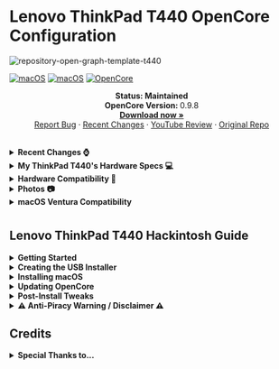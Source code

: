 # Lenovo ThinkPad T440 OpenCore Configuration

![repository-open-graph-template-t440](https://github.com/MultimediaLucario/Lenovo-ThinkPad-T440/assets/72415505/1c2d1748-4d6e-4c18-923a-6592d75d35f7)





[![macOS](https://img.shields.io/badge/macOS-Big_Sur-red)](https://www.apple.com/macos/big-sur/)
[![macOS](https://img.shields.io/badge/macOS-Monterey_-green)](https://www.apple.com/macos/monterey/)
[![OpenCore](https://img.shields.io/badge/OpenCore-0.9.8-blue)](https://github.com/acidanthera/OpenCorePkg)


<p align="center">
   <strong>Status: Maintained </strong>
   <br />
   <strong>OpenCore Version: </strong>0.9.8
   <br />
   <a href="https://github.com/MultimediaLucario/Lenovo-ThinkPad-T440/releases"><strong>Download now »</strong></a>
   <br />
   <a href="https://github.com/MultimediaLucario/Lenovo-ThinkPad-T440/discussions">Report Bug</a>
   ·
   <a href="https://github.com/MultimediaLucario/Lenovo-ThinkPad-T440s/blob/main/CHANGELOG.md">Recent Changes</a>
   ·
   <a href=https://www.youtube.com/watch?v=6cAxwXj5Zy4">YouTube Review</a>
   ·
   <a href="https://github.com/Sniki/Lenovo-Thinkpad-T440">Original Repo</a>
  </p>
</p>
</br>

<details>  
<summary><strong>Recent Changes ⌚️ </strong></summary>
</br>

**03.27.2024** : Updated to ```OpenCore 0.9.8``` .
     
**03/27/2023** : Updated to ```OpenCore 0.9.0``` .

**02/01/2023** : Updated to ```OpenCore 0.8.8``` .
                                                           
**12/14/2022** : Updated to ```OpenCore 0.8.7``` .

**11/14/2022** : Updated to ```OpenCore 0.8.6``` . 

**11/09/2022** : Changed the SMBIOS from ```MacBookPro12,1``` to ```MacBookPro14,1``` for better power management.

**10/25/2022** : Downgraded back to ```OpenCore 0.8.3``` to avoid kernel panics and improve stability.
                                                           
**10/14/2022** : Changed the SMBIOS from ```MacBookPro11,5``` to  ```MacBookPro12,1```  and finally added support for video out in macOS Monterey.

**10/12/2022** : Updated from OpenCore 0.8.3 to OpenCore 0.8.5                                                          
                                                           
**09/29/2022** : Added TrackPoint support and fixed the Instant Wake Issue when in sleep mode.

**09/26/2022** : Added Bluetooth support for macOS Monterey & fixed the slow startup issue.

**09/18/2022** : Changed the SMBIOS from ```MacBookPro11,1``` to  ```MacBookPro11,5``` for macOS Monterey.

</details>

</details>




<details>  
<summary><strong>My ThinkPad T440's Hardware Specs 💻</strong></summary>
</br>

| Model              | Lenovo ThinkPad T440                                                                               |
|:-------------------|:----------------------------------------------------------------------------------------------------------|
| Processor          | Intel Core i5-4300U (2C, 4T,  1.9GHz / 2.5GHz) vPro (The best compatibility with macOS)                                                              
| Graphics           | Integrated Intel HD Graphics 4400                                                                         |
| Memory             | 8 GB DDR3 (4GB Soldered + 4GB SODIMM DDR3, dual-channel)                                                       |
| Display            | 14" HD (1600x900) TN, non-touch                                                                       |
| Storage            | 128 GB Samsung SATA SSD + 16 GB mSATA SSD                                                                             |
| Ethernet           | Intel Ethernet                                                         |
| WLAN + Bluetooth   | Intel Wifi 7260ngw + Bluetooth 4.0                                        |
| Camera             | 720p resolution, low light sensitive, fixed focus                                                       |
| Audio support      | HD Audio, Realtek ALC3245 codec, stereo speakers 1Wx2, dual array microphone, combo audio/microphone jack |
| Keyboard           | 6-row, spill-resistant, multimedia Fn keys, LED backlight                                                 |
| Battery            | Internal Li-Polymer 3-cell (68) and External Li-Ion 6-cell (68+)                       |


</details>

</details>

<details>  
<summary><strong>Hardware Compatibility 🧰</strong></summary>
</br>
 
## What works:
- Intel HD Graphics 4400 QE/CI
- Brightness Control
- TouchScreen with Gestures
- Keyboard & Backlit
- TrackPoint (TrackPoint / Nipple Mouse Warriors, rejoice!)
- TouchPad with Gestures
- Dual Battery Support
- Secure Boot
- FileVault
- Sleep and Wake
- Audio and DisplayPort Audio
- Power Management
- USB Ports
- LAN
- DisplayPort
- VGA
- Wireless and Bluetooth
- SD Card Reader
- Docking Station USB Ports
- Docking Station LAN
- Docking Station DisplayPort 
- Docking Station VGA Port 
- Docking Station DVI Port 
- Docking Station DisplayPort Audio 
- [DRM content](https://github.com/acidanthera/OpenCorePkg/releases) 

## What doesn't work:
- FingerPrint Reader



</details>

</details>

<details>  
<summary><strong>Photos 📷 </strong></summary>
</br>

 ![r2xgs31wo6791](https://github.com/MultimediaLucario/Lenovo-ThinkPad-T440/assets/72415505/57e91a88-e924-4f77-ae12-6888e4009f8e)
![just-fixed-the-keyboard-on-my-homies-thinkpad-t440-v0-ss1ah4lyfyrc1](https://github.com/MultimediaLucario/Lenovo-ThinkPad-T440/assets/72415505/8b355538-4a92-4c6b-94d7-0cf1c92d2d10)
![just-fixed-the-keyboard-on-my-homies-thinkpad-t440-v0-djr584lyfyrc1](https://github.com/MultimediaLucario/Lenovo-ThinkPad-T440/assets/72415505/0aece8ab-9623-43b7-a10b-e3c0831c3355)


</details>

</details>

<details>  
<summary><strong>macOS Ventura Compatibility </strong></summary>
</br>

> **Warning**
> macOS Ventura support is currently in ALPHA which means it is extremely unstable. Use at your own risk!

<a href="https://github.com/MultimediaLucario/Lenovo-ThinkPad-T440s/blob/main/macOS%20Ventura%20Support.md"><strong>
macOS Ventura Support »</strong></a>

</details>






</details>

#
## Lenovo ThinkPad T440 Hackintosh Guide

<details>  
<summary><strong>Getting Started</strong></summary>
</br>

To start you'll need the following:

You must have the following items:
- Lenovo ThinkPad T440 (Obviously 😁).
   > Please note that it is recommended your ThinkPad T440 has an Intel Core i5-4210U in order for macOS to boot. 
- Access to a working Windows machine with Python installed.
- A pendrive with more than 4 GB (Keep in mind, during the preperation we will format the disk to create the install media).
- an Internet connection via Ethernet.
- 1-2 hours of your time.

</details>

<details>  
<summary><strong>Creating the USB Installer </strong></summary>
</br>

1. To grab legacy installers is super easy, first grab a copy of [OpenCorePkg](https://github.com/acidanthera/OpenCorePkg/releases) and head to /Utilities/macrecovery/. Next copy the folder path for the macrecovery folder. 

<img width="974" alt="file-path 0aea4278" src="https://user-images.githubusercontent.com/72415505/156628158-190cba5d-6114-4972-aa83-f1b14749e34d.png">


#
2. From here, you'll want to open up a Command Prompt and cd into the macrecovery folder that we copied earlier:

```cd Paste_Folder_Path```

<img width="917" alt="command-prompt 53392eba" src="https://user-images.githubusercontent.com/72415505/156628358-c2692037-80ac-40f9-bb3b-9a424442dafe.png">

#
3. Now run one of the following depending on what version of macOS you want(Note these scripts rely on [Python](https://www.microsoft.com/en-us/p/python-39/9p7qfqmjrfp7?activetab=pivot:overviewtab) support, please install if you haven't already):

 ```
# Mojave (10.14)
python macrecovery.py -b Mac-7BA5B2DFE22DDD8C -m 00000000000KXPG00 download

# Catalina (10.15)
python macrecovery.py -b Mac-00BE6ED71E35EB86 -m 00000000000000000 download

# Big Sur (11)
python macrecovery.py -b Mac-42FD25EABCABB274 -m 00000000000000000 download

# Monterey (12)
python macrecovery.py -b Mac-E43C1C25D4880AD6 -m 00000000000000000 download

# Ventura (13) (Work in progress)
python3 macrecovery.py -b Mac-4B682C642B45593E -m 00000000000000000 download
```
macOS 12 and above note: As recent macOS versions introduce changes to the USB stack, it is highly advisable that you map your USB ports (with USBToolBox) before installing macOS. 

This will take some time, however once you're finished you should get either BaseSystem or RecoveryImage files:

![macrecovery-after 4c24ba88](https://user-images.githubusercontent.com/72415505/156629881-3d0e18a5-79cf-465e-a054-44b39a77b47f.jpg) <img width="973" alt="basesystem-example 93778929" src="https://user-images.githubusercontent.com/72415505/156629925-77869c1f-19ee-463f-bcc7-cafb2be09866.png">

#
4. Download [Rufus](https://rufus.ie/en/), set the BOOT selection as not bootable, set File System as Large FAT32, click Start, and delete all file autorun in USB Drive partition.

![format-usb-rufus 43feba9e](https://user-images.githubusercontent.com/72415505/156631083-73e33087-d51e-42e4-a804-e93afad7c2ca.png)

#
5. Next, go to the root of this USB drive and create a folder called com.apple.recovery.boot. Then move the downloaded BaseSystem or RecoveryImage files. Please ensure you copy over both the .dmg and .chunklist files to this folder:

<img width="824" alt="com-recovery 805dc41f" src="https://user-images.githubusercontent.com/72415505/156631343-529ca3ee-9e79-4e21-bab1-7305b4ed3df9.png">

#

6. Open up and extract the EFI folder archive you downloaded earlier.


7. Copy the folder named, "EFI," to the root of your USB Drive.

8. Restart your computer.


</details>

<details>  
<summary><strong>Installing macOS</strong></summary>
</br>

1. Open the BIOS and disable all the security options. (Security Chip, Intel (R) AT Module Activation, and Computrace Module)

2. Boot via your Flash Drive.

11. Boot the macOS installer.

12. Now open Disk Utility and format your internal or external Hard Drive or SSD as APFS.

13. Follow the on-screen prompts and install macOS.

14. Your system might reboot during the installation.

15. Now after install again boot into your usb drive and then select the drive that you installed macOS on.

16. Download and install [OpenCore Configurator](https://mackie100projects.altervista.org/download-opencore-configurator/).

17. Open [OpenCore Configurator](https://mackie100projects.altervista.org/download-opencore-configurator/) and Mount the EFI partition of the drive you want to boot off of.

18. Now copy the EFI Folder to the EFI Partition and overwrite it with the one system created.

19. Now try booting macOS without the USB drive.

20. Congratulations, you've successfully hackintoshed your Lenovo ThinkPad T440.


#


</details>

<details>  
<summary><strong>Updating OpenCore </strong></summary>
</br>

1. Download and install the [OpenCore Updater](https://github.com/mswgen/oc-updater/releases).
2. When the app opens, press Get Started. A dialog will appear asking you to select the EFI directory.
3. Mount the EFI Partition on your drive using [OpenCore Configurator](https://mackie100projects.altervista.org/download-opencore-configurator/).
4. Select your EFI directory. It's usually /Volumes/EFI/EFI. It should have BOOT and OC directories inside.
5. If your OpenCore version is detected, your OpenCore version and list of kexts you are using will be displayed. If your OpenCore version is not detected, you will be asked to select the OpenCore version you are using. Select the version you are using and press Select this version.
6. If you are not using the latest version of OpenCore, the app will ask you to update. Press Update to update OpenCore.
7. The app will start to download OpenCore, kexts, and Binary Data. this might take some time and you might see the spinning beach ball. DO NOT CLOSE THE APP.
8. When the app finishes downloading, it will create a backup of your old EFI and will swap files with the new ones.
9. Then, it will update config.plist. When it's done, it will display that it's done. It will also display the list of not updated kexts, the backup directory, and that OpenCore Vault is disabled(if it was enabled). You need to reboot your computer to see the changes.

</details>

<details>  
<summary><strong>Post-Install Tweaks </strong></summary>
</br>

### Bios
These are the recommended settings to have everything working properly:

**Security Tab**:
- `Security Chip > Security Chip [Disabled]`
- `Anti-Theft > Intel (R) AT Module Activation > Current Setting [Disabled]`
- `Anti-Theft > Computrace > Computrace Module Activation > Current Setting [Disabled]`

**Note**: These laptops do have whitelist which doesn't allow you to use other Card than the Intel AC7260.
In order to use a different / supported card, you need to mod your bios (remove whitelist) or downgrade to Bios v2.36
- Bios v2.36 doesn't have whitelist so downgrading allows you to use any wireless card that you want.


### Secure Boot
Users with `1366x768` or `1600x900` displays can go ahead and enable secure boot and enjoy it.
Users with upgraded displays to `1080p` or native `1080p` displays will have garbled screen if CSM is disabled in BIOS (which can't be left enabled if Secure Boot enabled)
In order to fix this problem we need to patch `Display-EDID`.

### Patching Display EDID [WIP]

First we need to download these three Applications: [Hackintool](https://github.com/headkaze/Hackintool/releases), [AWEDIDEditor](https://www.analogway.com/files/uploads/produit/download/en/aw_edideditor_setup_2_00_13_macos.zip) and [HexFiend](https://github.com/HexFiend/HexFiend/releases)

- Open Hackintool and go to the `Displays` tab and click the Export icon/button on the bottom-right side.
- On desktop, you will see some new files appeared, now open the `EDID-***-****-orig.bin` file with AWEDIDEditor
- Go to `Detailed Data` tab and change `H. Sync Width:` value to `100`.
- Save the EDID as `Patched-EDID` or whatever name you like just to know which one is the patched one
- Open the `Patched-EDID` with HexFiend and make sure you expand it so it contains 8 columns of code bytes.
- Copy the 128 bytes code and paste it into: `EFI>OC>Config.plist>DeviceProperties>PciRoot(0x0)/Pci(0x2,0x0)>AAPL00,override-no-connect`
- Save the config.plist file and reboot, Enjoy Secure Boot without garbled screen.


### Non TouchScreen Displays
If your Lenovo ThinkPad T440 doesn't have a TouchScreen display, it is required for you to disable the kext responsible for TouchScreen.
Go to `EFI/OC/Config.plist > Kernel > Add >` and disable the 4 following kexts:
- `VoodooI2CServices.kext - Enabled = No`
- `VoodooGPIO.kext - Enabled = No`
- `VoodooI2C.kext - Enabled = No`
- `VoodooI2CHID.kext - Enabled = No`

### TouchPad
Most of the users have probably already upgraded to a Lenovo ThinkPad T450s Touchpad (the one with Physical Buttons) and this one does work natively, no need to touch anything.
For you users that have the standard Touchpad that came with this laptop, you have to do some changes as VoodooRMI doesn't seem to work very well with them.

Go to `EFI/OC/Config.plist > Kernel > Add` and disable the VoodooRMI kexts:
- `VoodooRMI.kext - Enabled = No`
- `VoodooRMI.kext/Contents/PlugIns/RMISMBus.kext - Enabled = No`
- `VoodooRMI.kext/Contents/PlugIns/VoodooTrackpoint.kext - Enabled = No`
- `VoodooRMI.kext/Contents/PlugIns/VoodooInput.kext - Enabled = No`

Once done, enable the VoodooPS2Controller kexts for Touchpad:

- `VoodooPS2Controller.kext/Contents/PlugIns/VoodooInput.kext - Enabled = Yes`
- `VoodooPS2Controller.kext/Contents/PlugIns/VoodooPS2Trackpad.kext - Enabled = Yes`
- `VoodooPS2Controller.kext/Contents/PlugIns/VoodooPS2Mouse.kext - Enabled = Yes`

Now enable the `SSDT-TPD.aml` for Touchpad to work with VoodooPS2:  
- `EFI/OC/Config.plist > ACPI > Add > SSDT-TPD.aml > Enabled = Yes`

### YogaSMC
To have working Keyboard Function Keys (Fn) and Fan reading etc, you need to install the YogaSMCPane and the YogaSMC App.
YogaSMC.kext is already included in the EFI so when yo go to releases tab, you download the **YogaSMC-App-release.dmg**
- https://github.com/zhen-zen/YogaSMC


### Audio
ALCPlugFIx is required to fix static noise on headphones, however Black-Dragon74 released a Swift version that doesn't require `hda-verb`, `alc-verb` or `CodecCommander` kext. the `ALCPlugFix.zip` is included in the Tools folder.

**Installation**:
- Extract ALCPlugFix zip into desktop
- Open terminal and type following commands one by one on the listed order:
- `sudo spctl --master-disable`
- `sudo mkdir /usr/local/bin/`
- `cd desktop/ALCPlugFix`
- `sudo cp -R ALC3232.plist /usr/local/bin/`
- `./install.sh`
- Now the installer will ask you to drop the `ALC3232.plist` into the terminal window.
- Open a new finder window and press `Shift + Cmd(Alt) + G` to open a new `go to folder:` window
- Now type: `/usr/local/bin/`
- Drag the `ALC3232.plist` from the `/usr/local/bin` folder into the terminal window and press enter.
- Done


### Wireless and Bluetooth

#### Intel AC7260
Users with Intel AC7260 cards can enjoy out of the box support for both Wireless and Bluetooth.
Keep in mind that Airportitlwm/itlwm is still in early development and only `N` speeds are supported.

#### DW1560 & DW1830
Users with one of these two cards first need to disable the intel kexts:

- `EFI/OC/Config.plist > Kernel > Add > Airportitlwm > Enabled = No`
- `EFI/OC/Config.plist > Kernel > Add > IntelBluetoothInjector > Enabled = No`
- `EFI/OC/Config.plist > Kernel > Add > IntelBluetoothFirmware > Enabled = No`

Then enable the corresponding kexts for those two cards:

- `EFI/OC/Config.plist > Kernel > Add > AirportBrcmFixup > Enabled = Yes`
- `EFI/OC/Config.plist > Kernel > Add > AirPortBrcm4360_Injector > Enabled = Yes`
- `EFI/OC/Config.plist > Kernel > Add > BrcmBluetoothInjector > Enabled = Yes`
- `EFI/OC/Config.plist > Kernel > Add > BrcmFirmwareData > Enabled = Yes`
- `EFI/OC/Config.plist > Kernel > Add > BrcmPatchRAM3 > Enabled = Yes`

#### DW1820A
This card uses the same kexts as DW1560, DW1830 but needs this additional injector:
- `EFI/OC/Config.plist > Kernel > Add > AirPortBrcmNIC_Injector > Enabled = Yes`

We also need to disable `pci-aspm-default` to fix system freezes caused from this card:
Go into `EFI/OC/Config.plist > DeviceProperties >` and rename / uncomment:
- `#PciRoot(0x0)/Pci(0x1C,0x1)/Pci(0x0,0x0)` to `PciRoot(0x0)/Pci(0x1C,0x1)/Pci(0x0,0x0)` and the device property:
- `#pci-aspm-default` to `pci-aspm-default`

#### BCM4360NG
This card is the best one you can find for the moment, it is the same as the Apple BCM94360CS2 which works natively but it does have a standard NGFF form factor.

#### BCM94360CS2
This is the native Apple Wireless and Bluetooth card that can be found on MacBookPro(s).
In order to fit this one you will have to buy the NGFF adapter and the extending cable module.
There is not enough room to fit the full height so you will be required to place it somewhere else.

#### Country Code for Wireless Cards
Some countries have different 5GHz bands and may not be supported for some, the default one is set as US.
You can specify other country codes like: **US**, **CN**, **#a**, etc by going into:
- `EFI/OC/Config.plist > DeviceProperties > Add > PciRoot(0x0)/Pci(0x1C,0x1)/Pci(0x0,0x0)` and rename/uncomment:
- `#country-code` to `country-code` and set the desired value (**#a** is the preset value, replace with the country code that you need)

</details>

<details>  
<summary><strong> ⚠️ Anti-Piracy Warning / Disclaimer ⚠️ </strong></summary>
</br>

### ⚠️ PIRACY IS NO PARTY! ⚠️

I do not endorse or condone the use of pre-configured Hackintosh Distros because not only they cause unnecessary harm to your machine but it is considered to be a form of **Software Piracy**. Software Piracy is a serious crime according to copyright law and is punishable for up to 10 years in prison. 

</details>

## Credits

<details>  
<summary><strong>Special Thanks to...</strong></summary>
</br>

- [zhen-zen](https://github.com/zhen-zen) for **YogaSMC** and **BrightnessKeys**
- [benbender](https://github.com/benbender) for **SSDT-BATX**, **Touchscreen Gestures** and **ACPI refinements**
